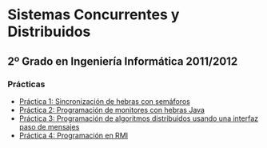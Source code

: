 Sistemas Concurrentes y Distribuidos
====================================
2º Grado en Ingeniería Informática 2011/2012
--------------------------------------------

### Prácticas
* [Práctica 1: Sincronización de hebras con semáforos](practica_01/README.md)
* [Práctica 2: Programación de monitores con hebras Java](practica_02/README.md)
* [Práctica 3: Programación de algoritmos distribuidos usando una interfaz paso de mensajes](practica_03/README.md)
* [Práctica 4: Programación en RMI](practica_04)
